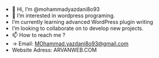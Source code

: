- 👋 Hi, I’m @mohammadyazdani8o93
- 👀 I’m interested in wordpress programing.
-  I’m currently learning advanced WordPress plugin writing
-  I’m looking to collaborate on to develop new projects.
- 📫 How to reach me ? 
- -> Email: MOhammad.yazdani8o93@gmail.com
- Website Adress: ARVANWEB.COM

<!---
mohammadyazdani8o93/mohammadyazdani8o93 is a ✨ special ✨ repository because its `README.md` (this file) appears on your GitHub profile.
You can click the Preview link to take a look at your changes.
--->
